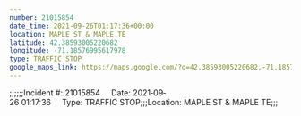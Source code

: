 ```yaml
---
number: 21015854
date_time: 2021-09-26T01:17:36+00:00
location: MAPLE ST & MAPLE TE
latitude: 42.38593005220682
longitude: -71.18576995617978
type: TRAFFIC STOP
google_maps_link: https://maps.google.com/?q=42.38593005220682,-71.18576995617978
---
```


;;;;;;Incident #: 21015854     Date: 2021‐09‐26 01:17:36     Type: TRAFFIC STOP;;;Location: MAPLE ST & MAPLE TE;;;
